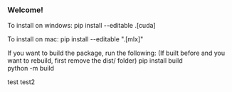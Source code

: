 ### Welcome!

To install on windows:
pip install --editable .[cuda]

To install on mac:
pip install --editable ".[mlx]"


If you want to build the package, run the following:
(If built before and you want to rebuild, first remove the dist/ folder)
pip install build      
python -m build

test
test2